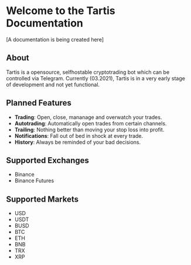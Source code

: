 # Welcome to the Tartis Documentation

[A documentation is being created here]

## About
Tartis is a opensource, selfhostable cryptotrading bot which can be controlled via Telegram. 
Currently (03.2021), Tartis is in a very early stage of development and not yet functional.

## Planned Features
* **Trading**: Open, close, mananage and overwatch your trades.
* **Autotrading**: Automatically open trades from certain channels.
* **Trailing**: Nothing better than moving your stop loss into profit.
* **Notifications**: Fall out of bed in shock at every trade.
* **History**: Always be reminded of your bad decisions.

## Supported Exchanges
* Binance
* Binance Futures

## Supported Markets
* USD
* USDT
* BUSD
* BTC
* ETH
* BNB
* TRX
* XRP